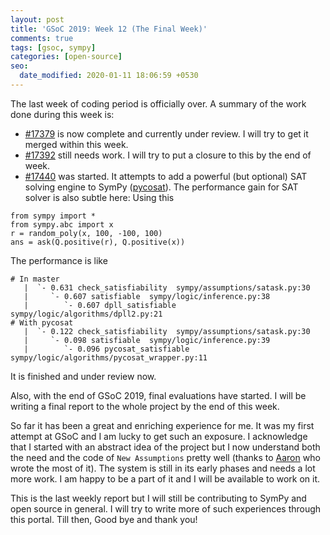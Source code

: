 ```yaml
---
layout: post
title: 'GSoC 2019: Week 12 (The Final Week)'
comments: true
tags: [gsoc, sympy]
categories: [open-source]
seo:
  date_modified: 2020-01-11 18:06:59 +0530
---
```

The last week of coding period is officially over. A summary of the work done during this week is:

* [#17379](https://github.com/sympy/sympy/pull/17379) is now complete and currently under review. I will try to get it merged within this week.
* [#17392](https://github.com/sympy/sympy/pull/17392) still needs work. I will try to put a closure to this by the end of week.
* [#17440](https://github.com/sympy/sympy/pull/17440) was started. It attempts to add a powerful (but optional) SAT solving engine to SymPy ([pycosat](https://pypi.org/project/pycosat/)). The performance gain for SAT solver is also subtle here: Using this
```
from sympy import *
from sympy.abc import x
r = random_poly(x, 100, -100, 100)
ans = ask(Q.positive(r), Q.positive(x))
```
The performance is like
```
# In master
   |  `- 0.631 check_satisfiability  sympy/assumptions/satask.py:30
   |     `- 0.607 satisfiable  sympy/logic/inference.py:38
   |        `- 0.607 dpll_satisfiable  sympy/logic/algorithms/dpll2.py:21
# With pycosat
   |  `- 0.122 check_satisfiability  sympy/assumptions/satask.py:30
   |     `- 0.098 satisfiable  sympy/logic/inference.py:39
   |        `- 0.096 pycosat_satisfiable  sympy/logic/algorithms/pycosat_wrapper.py:11
```
It is finished and under review now.

Also, with the end of GSoC 2019, final evaluations have started. I will be writing a final report to the whole project by the end of this week.

So far it has been a great and enriching experience for me. It was my first attempt at GSoC and I am lucky to get such an exposure. I acknowledge that I started with an abstract idea of the project but I now understand both the need and the code of `New Assumptions` pretty well (thanks to [Aaron](https://github.com/asmeurer) who wrote the most of it). The system is still in its early phases and needs a lot more work. I am happy to be a part of it and I will be available to work on it.

This is the last weekly report but I will still be contributing to SymPy and open source in general. I will try to write more of such experiences through this portal. Till then, Good bye and thank you!
